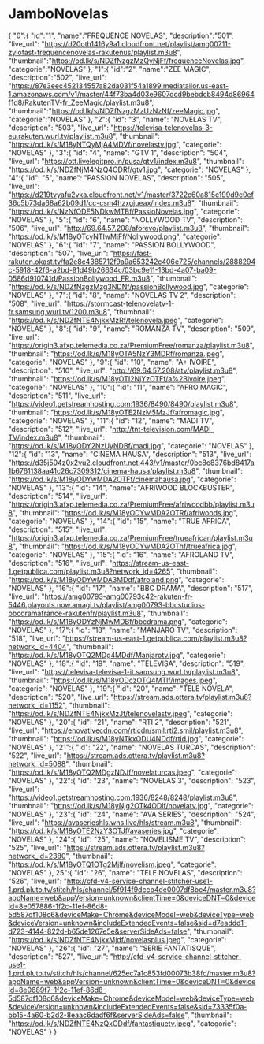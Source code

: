 # JamboNovelas
{
  "0":{
  "id":"1",
  "name":"FREQUENCE NOVELAS",
  "description":"501",
  "live_url": "https://d20oth1416y9a1.cloudfront.net/playlist/amg00711-zylofast-frequencenovelas-rakutenus/playlist.m3u8",
  "thumbnail":"https://od.lk/s/NDZfNzgzMzQyNjFf/frequenceNovelas.jpg",
  "categorie":"NOVELAS"
  },
  "1":{
  "id":"2",
  "name":"ZEE MAGIC",
  "description":"502",
  "live_url": "https://87e3eec452134557a82da031f54a1899.mediatailor.us-east-1.amazonaws.com/v1/master/44f73ba4d03e9607dcd9bebdcb8494d86964f1d8/RakutenTV-fr_ZeeMagic/playlist.m3u8",
  "thumbnail":"https://od.lk/s/NDZfNzgzMzUzNzNf/zeeMagic.jpg",
  "categorie":"NOVELAS"
  },
  "2":{
  "id": "3",
  "name": "NOVELAS TV",
  "description": "503",
  "live_url": "https://televisa-telenovelas-3-eu.rakuten.wurl.tv/playlist.m3u8",
  "thumbnail": "https://od.lk/s/M18yNTQyMjA4MDVf/novelastv.jpg",
  "categorie": "NOVELAS"
  },
  "3":{
  "id": "4",
  "name": "GTV 1",
  "description": "504",
  "live_url": "https://ott.livelegitpro.in/pusa/gtv1/index.m3u8",
  "thumbnail": "https://od.lk/s/NDZfNjM4NzQ4ODRf/gtv1.jpg",
  "categorie": "NOVELAS"
  },
  "4":{
  "id": "5",
  "name": "PASSION NOVELAS",
  "description": "505",
  "live_url": "https://d219tvyafu2vka.cloudfront.net/v1/master/3722c60a815c199d9c0ef36c5b73da68a62b09d1/cc-csm4hzxgjueax/index.m3u8",
  "thumbnail": "https://od.lk/s/NzNfODE5NDkwMTBf/PassioNovelas.jpg",
  "categorie": "NOVELAS"
  },
  "5":{
  "id": "6",
  "name": "NOLLYWOOD TV",
  "description": "506",
  "live_url": "http://69.64.57.208/aforevo/playlist.m3u8",
  "thumbnail": "https://od.lk/s/M18yOTcyNTIwMjFf/Nollywood.png",
  "categorie": "NOVELAS"
  },
  "6":{
  "id": "7",
  "name": "PASSION BOLLYWOOD",
  "description": "507",
  "live_url": "https://fast-rakuten.okast.tv/fa2e8c4385712f9a9a653242c406e725/channels/2888294c-5918-42f6-a2bd-91d49b26634c/03bc9e11-13bd-4a07-ba09-0586d910741d/PassionBollywood_FR.m3u8",
  "thumbnail": "https://od.lk/s/NDZfNzgzMzg3NDNf/passionBollywood.jpg",
  "categorie": "NOVELAS"
  },
  "7":{
  "id": "8",
  "name": "NOVELAS TV 2",
  "description": "508",
  "live_url": "https://stormcast-telenovelatv-1-fr.samsung.wurl.tv/1200.m3u8",
  "thumbnail": "https://od.lk/s/NDZfNTE4NjkxMzRf/telenovela.jpeg",
  "categorie": "NOVELAS"
  },
  "8":{
  "id": "9",
  "name": "ROMANZA TV",
  "description": "509",
  "live_url": "https://origin3.afxp.telemedia.co.za/PremiumFree/romanza/playlist.m3u8",
  "thumbnail": "https://od.lk/s/M18yOTA5NzY3MDRf/romanza.jpeg",
  "categorie": "NOVELAS"
  },
  "9":{
  "id": "10",
  "name": "A+ IVOIRE",
  "description": "510",
  "live_url": "http://69.64.57.208/atv/playlist.m3u8",
  "thumbnail": "https://od.lk/s/M18yOTI2NjYzOTFf/a%2Bivoire.jpeg",
  "categorie": "NOVELAS"
  },
  "10":{
  "id": "11",
  "name": "AFRO MAGIC",
  "description": "511",
  "live_url": "https://video1.getstreamhosting.com:1936/8490/8490/playlist.m3u8",
  "thumbnail": "https://od.lk/s/M18yOTE2NzM5MzJf/afromagic.jpg",
  "categorie": "NOVELAS"
  },
  "11":{
  "id": "12",
  "name": "MADI TV",
  "description": "512",
  "live_url": "http://tnt-television.com/MADI-TV/index.m3u8",
  "thumbnail": "https://od.lk/s/M18yODY2NzUyNDBf/madi.jpg",
  "categorie": "NOVELAS"
  },
  "12":{
  "id": "13",
  "name": "CINEMA HAUSA",
  "description": "513",
  "live_url": "https://d35j504z0x2vu2.cloudfront.net:443/v1/master/0bc8e8376bd8417a1b6761138aa41c26c7309312/cinema-hausa/playlist.m3u8",
  "thumbnail": "https://od.lk/s/M18yODYwMDA2OTFf/cinemahausa.jpg",
  "categorie": "NOVELAS"
  },
  "13":{
  "id": "14",
  "name": "AFRIWOOD BLOCKBUSTER",
  "description": "514",
  "live_url": "https://origin3.afxp.telemedia.co.za/PremiumFree/afriwoodbb/playlist.m3u8",
  "thumbnail": "https://od.lk/s/M18yODYwMDA2OTRf/afriwoods.jpg",
  "categorie": "NOVELAS"
  },
  "14":{
  "id": "15",
  "name": "TRUE AFRICA",
  "description": "515",
  "live_url": "https://origin3.afxp.telemedia.co.za/PremiumFree/trueafrican/playlist.m3u8",
  "thumbnail": "https://od.lk/s/M18yODYwMDA2OThf/trueafrica.jpg",
  "categorie": "NOVELAS"
  },
  "15":{
  "id": "16",
  "name": "AFROLAND TV",
  "description": "516",
  "live_url": "https://stream-us-east-1.getpublica.com/playlist.m3u8?network_id=4265",
  "thumbnail": "https://od.lk/s/M18yODYwMDA3MDdf/afroland.png",
  "categorie": "NOVELAS"
  },
  "16":{
  "id": "17",
  "name": "BBC DRAMA",
  "description": "517",
  "live_url": "https://amg00793-amg00793c42-rakuten-fr-5446.playouts.now.amagi.tv/playlist/amg00793-bbcstudios-bbcdramafrance-rakutenfr/playlist.m3u8",
  "thumbnail": "https://od.lk/s/M18yODYzNjMwMDBf/bbcdrama.png",
  "categorie": "NOVELAS"
  },
  "17":{
  "id": "18",
  "name": "MANJARO TV",
  "description": "518",
  "live_url": "https://stream-us-east-1.getpublica.com/playlist.m3u8?network_id=4404",
  "thumbnail": "https://od.lk/s/M18yOTQ2MDg4MDdf/Manjarotv.jpg",
  "categorie": "NOVELAS"
  },
  "18":{
  "id": "19",
  "name": "TELEVISA",
  "description": "519",
  "live_url": "https://televisa-televisa-1-it.samsung.wurl.tv/playlist.m3u8",
  "thumbnail": "https://od.lk/s/M18yODczOTQ4MTlf/images.jpeg",
  "categorie": "NOVELAS"
  },
  "19":{
  "id": "20",
  "name": "TELE NOVELA",
  "description": "520",
  "live_url": "https://stream.ads.ottera.tv/playlist.m3u8?network_id=1152",
  "thumbnail": "https://od.lk/s/NDZfNTE4NjkxMzJf/telenovelastv.jpeg",
  "categorie": "NOVELAS"
  },
  "20":{
  "id": "21",
  "name": "RTI 2",
  "description": "521",
  "live_url": "https://enovativecdn.com/rticdn/smil:rti2.smil/playlist.m3u8",
  "thumbnail": "https://od.lk/s/M18yNTkxODU4NDdf/rtid.jpg",
  "categorie": "NOVELAS"
  },
  "21":{
  "id": "22",
  "name": "NOVELAS TURCAS",
  "description": "522",
  "live_url": "https://stream.ads.ottera.tv/playlist.m3u8?network_id=5088",
  "thumbnail": "https://od.lk/s/M18yOTQ2MDgzNDJf/novelaturcas.jpeg",
  "categorie": "NOVELAS"
  },
  "22":{
  "id": "23",
  "name": "NOVELAS 3",
  "description": "523",
  "live_url": "https://video1.getstreamhosting.com:1936/8248/8248/playlist.m3u8",
  "thumbnail": "https://od.lk/s/M18yNjg2OTk4ODlf/novelatv.jpg",
  "categorie": "NOVELAS"
  },
  "23":{
  "id": "24",
  "name": "AVA SERIES",
  "description": "524",
  "live_url": "https://avaserieshls.wns.live/hls/stream.m3u8",
  "thumbnail": "https://od.lk/s/M18yOTE2NzY3OTJf/avaseries.jpg",
  "categorie": "NOVELAS"
  },
  "24":{
  "id": "25",
  "name": "NOVELISME TV",
  "description": "525",
  "live_url": "https://stream.ads.ottera.tv/playlist.m3u8?network_id=2380",
  "thumbnail": "https://od.lk/s/M18yOTQ1OTg2Mjlf/novelism.jpeg",
  "categorie": "NOVELAS"
  },
  25":{
  "id": "26",
  "name": "TELE NOVELAS",
  "description": "526",
  "live_url": "http://cfd-v4-service-channel-stitcher-use1-1.prd.pluto.tv/stitch/hls/channel/5f914f9dccb4de0007df8bc4/master.m3u8?appName=web&appVersion=unknown&clientTime=0&deviceDNT=0&deviceId=8e057886-1f2c-11ef-86d8-5d587df108c6&deviceMake=Chrome&deviceModel=web&deviceType=web&deviceVersion=unknown&includeExtendedEvents=false&sid=d7eaddd1-d723-4144-822d-b65de1267e5e&serverSideAds=false",
  "thumbnail": "https://od.lk/s/NDZfNTE4NjkxMjdf/novelasplus.jpeg",
  "categorie": "NOVELAS"
  },
  "26":{
  "id": "27",
  "name": "SERIE FANTATISQUE",
  "description": "527",
  "live_url": "http://cfd-v4-service-channel-stitcher-use1-1.prd.pluto.tv/stitch/hls/channel/625ec7a1c853fd00073b38fd/master.m3u8?appName=web&appVersion=unknown&clientTime=0&deviceDNT=0&deviceId=8e0689f7-1f2c-11ef-86d8-5d587df108c6&deviceMake=Chrome&deviceModel=web&deviceType=web&deviceVersion=unknown&includeExtendedEvents=false&sid=73335f0a-bb15-4a60-b2d2-8eaac6dadf6f&serverSideAds=false",
  "thumbnail": "https://od.lk/s/NDZfNTE4NzQxODdf/fantastiquetv.jpeg",
  "categorie": "NOVELAS"
  }
}

